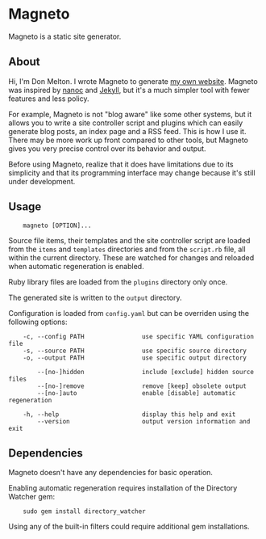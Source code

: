 # Magneto

Magneto is a static site generator.

## About

Hi, I'm Don Melton. I wrote Magneto to generate [my own website](http://donmelton.com/). Magneto was inspired by [nanoc](http://nanoc.stoneship.org/) and [Jekyll](http://jekyllrb.com/), but it's a much simpler tool with fewer features and less policy.

For example, Magneto is not "blog aware" like some other systems, but it allows you to write a site controller script and plugins which can easily generate blog posts, an index page and a RSS feed. This is how I use it. There may be more work up front compared to other tools, but Magneto gives you very precise control over its behavior and output.

Before using Magneto, realize that it does have limitations due to its simplicity and that its programming interface may change because it's still under development.

## Usage

        magneto [OPTION]...

Source file items, their templates and the site controller script are loaded from the `items` and `templates` directories and from the `script.rb` file, all within the current directory. These are watched for changes and reloaded when automatic regeneration is enabled.

Ruby library files are loaded from the `plugins` directory only once.

The generated site is written to the `output` directory.

Configuration is loaded from `config.yaml` but can be overriden using the following options:

        -c, --config PATH                use specific YAML configuration file
        -s, --source PATH                use specific source directory
        -o, --output PATH                use specific output directory
    
            --[no-]hidden                include [exclude] hidden source files
            --[no-]remove                remove [keep] obsolete output
            --[no-]auto                  enable [disable] automatic regeneration
    
        -h, --help                       display this help and exit
            --version                    output version information and exit

## Dependencies

Magneto doesn't have any dependencies for basic operation.

Enabling automatic regeneration requires installation of the Directory Watcher gem:

        sudo gem install directory_watcher

Using any of the built-in filters could require additional gem installations.

